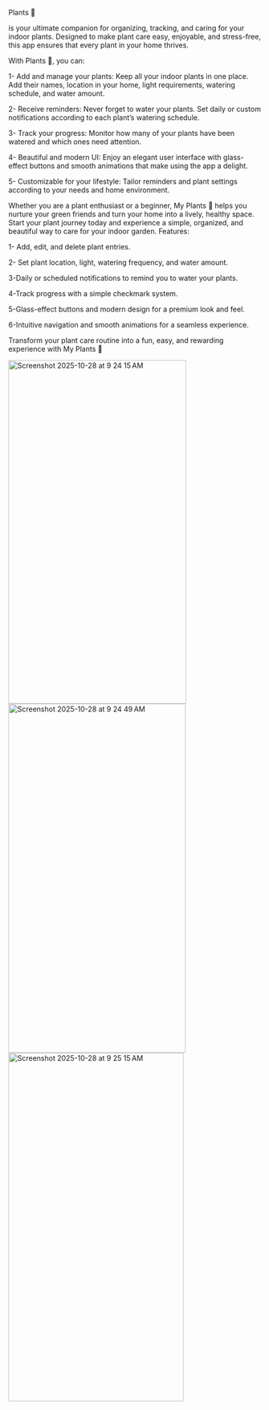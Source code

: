 Plants 🌱 



is your ultimate companion for organizing, tracking, and caring for your indoor plants. Designed to make plant care easy, enjoyable, and stress-free, this app ensures that every plant in your home thrives.


With Plants 🌱, you can:

1- Add and manage your plants: Keep all your indoor plants in one place.
Add their names, location in your home, light requirements, watering schedule, and water amount.

2- Receive reminders: Never forget to water your plants. Set daily or custom notifications according to each plant’s watering schedule.

3- Track your progress: Monitor how many of your plants have been watered and which ones need attention.

4- Beautiful and modern UI: Enjoy an elegant user interface with glass-effect buttons and smooth animations that make using the app a delight.

5- Customizable for your lifestyle: Tailor reminders and plant settings according to your needs and home environment.


Whether you are a plant enthusiast or a beginner, My Plants 🌱 helps you nurture your green friends and turn your home into a lively, healthy space. Start your plant journey today and experience a simple, organized, and beautiful way to care for your indoor garden.
Features:

1- Add, edit, and delete plant entries.

2- Set plant location, light, watering frequency, and water amount.

3-Daily or scheduled notifications to remind you to water your plants.

4-Track progress with a simple checkmark system.

5-Glass-effect buttons and modern design for a premium look and feel.

6-Intuitive navigation and smooth animations for a seamless experience.

Transform your plant care routine into a fun, easy, and rewarding experience with My Plants 🌱

<img width="354" height="683" alt="Screenshot 2025-10-28 at 9 24 15 AM" src="https://github.com/user-attachments/assets/e5fe26a7-73ae-4210-9585-facf14118854" />
<img width="353" height="694" alt="Screenshot 2025-10-28 at 9 24 49 AM" src="https://github.com/user-attachments/assets/8cf5f7b4-384c-456b-8a84-ef38301bebfb" />
<img width="349" height="693" alt="Screenshot 2025-10-28 at 9 25 15 AM" src="https://github.com/user-attachments/assets/2b855780-4ece-409a-801b-68ccfd03f645" />
